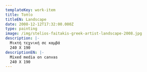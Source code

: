 ```yaml
---
templateKey: work-item
title: Τοπίο
titleEN: Landscape
date: 2008-12-12T17:32:00.000Z
type: painting
image: /img/stelios-faitakis-greek-artist-landscape-2008.jpg
description: |-
  Μικτή τεχνική σε καμβά
  240 X 190 
descriptionEN: |-
  Mixed media on canvas
  240 X 190
---
```


